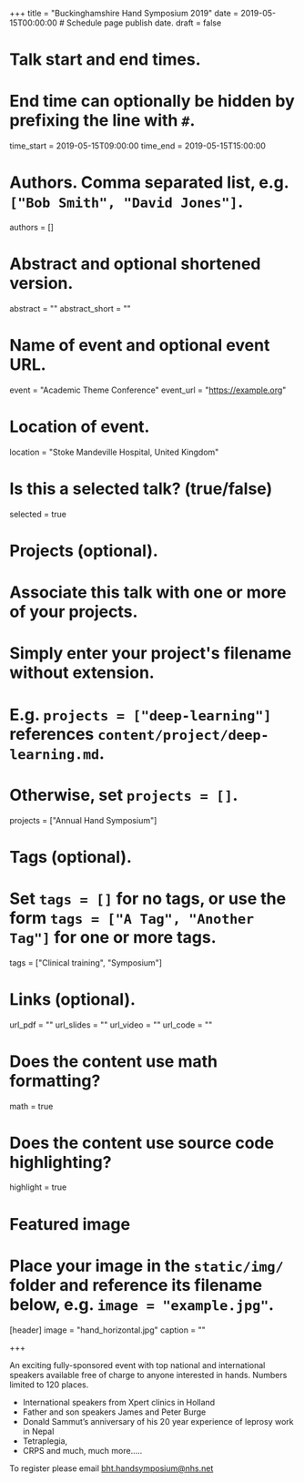 +++
title = "Buckinghamshire Hand Symposium 2019"
date = 2019-05-15T00:00:00  # Schedule page publish date.
draft = false

# Talk start and end times.
#   End time can optionally be hidden by prefixing the line with `#`.
time_start = 2019-05-15T09:00:00
time_end = 2019-05-15T15:00:00

# Authors. Comma separated list, e.g. `["Bob Smith", "David Jones"]`.
authors = []

# Abstract and optional shortened version.
abstract = ""
abstract_short = ""

# Name of event and optional event URL.
event = "Academic Theme Conference"
event_url = "https://example.org"

# Location of event.
location = "Stoke Mandeville Hospital, United Kingdom"

# Is this a selected talk? (true/false)
selected = true

# Projects (optional).
#   Associate this talk with one or more of your projects.
#   Simply enter your project's filename without extension.
#   E.g. `projects = ["deep-learning"]` references `content/project/deep-learning.md`.
#   Otherwise, set `projects = []`.
projects = ["Annual Hand Symposium"]

# Tags (optional).
#   Set `tags = []` for no tags, or use the form `tags = ["A Tag", "Another Tag"]` for one or more tags.
tags = ["Clinical training", "Symposium"]

# Links (optional).
url_pdf = ""
url_slides = ""
url_video = ""
url_code = ""

# Does the content use math formatting?
math = true

# Does the content use source code highlighting?
highlight = true

# Featured image
# Place your image in the `static/img/` folder and reference its filename below, e.g. `image = "example.jpg"`.
[header]
image = "hand_horizontal.jpg"
caption = ""

+++

An exciting fully-sponsored event with top national and international speakers available free of charge to anyone interested in hands. Numbers limited to 120 places.

* International speakers from Xpert clinics in Holland
* Father and son speakers James and Peter Burge
* Donald Sammut’s anniversary of his 20 year experience of
leprosy work in Nepal
* Tetraplegia,
* CRPS and much, much more.....

To register please email [bht.handsymposium@nhs.net](mailto:bht.handsymposium@nhs.net)
